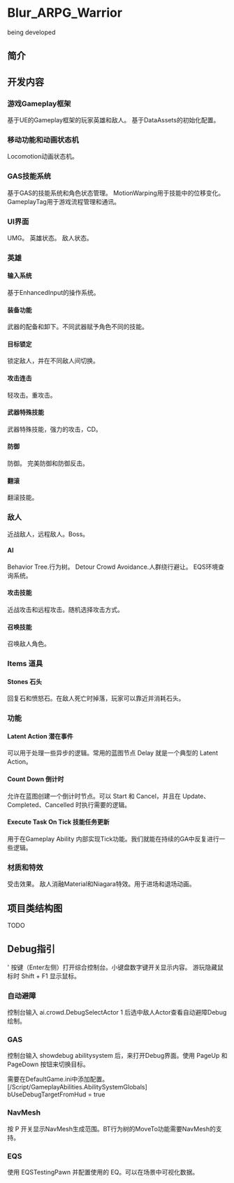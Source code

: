 # Blur_ARPG_Warrior
being developed

## 简介


## 开发内容

### 游戏Gameplay框架
基于UE的Gameplay框架的玩家英雄和敌人。
基于DataAssets的初始化配置。

### 移动功能和动画状态机
Locomotion动画状态机。

### GAS技能系统
基于GAS的技能系统和角色状态管理。
MotionWarping用于技能中的位移变化。
GameplayTag用于游戏流程管理和通讯。

### UI界面
UMG。
英雄状态。
敌人状态。


### 英雄
#### 输入系统
基于EnhancedInput的操作系统。
#### 装备功能
武器的配备和卸下。不同武器赋予角色不同的技能。
#### 目标锁定
锁定敌人，并在不同敌人间切换。
#### 攻击连击
轻攻击。重攻击。
#### 武器特殊技能
武器特殊技能，强力的攻击，CD。
#### 防御
防御。
完美防御和防御反击。
#### 翻滚
翻滚技能。


### 敌人
近战敌人，远程敌人。Boss。
#### AI
Behavior Tree.行为树。
Detour Crowd Avoidance.人群绕行避让。
EQS环境查询系统。
#### 攻击技能
近战攻击和远程攻击。随机选择攻击方式。
#### 召唤技能
召唤敌人角色。

### Items 道具
#### Stones 石头
回复石和愤怒石。在敌人死亡时掉落，玩家可以靠近并消耗石头。


### 功能

#### Latent Action 潜在事件
可以用于处理一些异步的逻辑。常用的蓝图节点 Delay 就是一个典型的 Latent Action。
#### Count Down 倒计时
允许在蓝图创建一个倒计时节点。可以 Start 和 Cancel，并且在 Update、Completed、Cancelled 时执行需要的逻辑。 
#### Execute Task On Tick 技能任务更新
用于在Gameplay Ability 内部实现Tick功能。我们就能在持续的GA中反复进行一些逻辑。


### 材质和特效
受击效果。
敌人消融Material和Niagara特效。用于进场和退场动画。



## 项目类结构图
TODO


## Debug指引
' 按键（Enter左侧）打开综合控制台。小键盘数字键开关显示内容。
游玩隐藏鼠标时 Shift + F1 显示鼠标。

### 自动避障
控制台输入 ai.crowd.DebugSelectActor 1 后选中敌人Actor查看自动避障Debug绘制。

### GAS
控制台输入 showdebug abilitysystem 后，来打开Debug界面。使用 PageUp 和 PageDown 按钮来切换目标。

需要在DefaultGame.ini中添加配置。
[/Script/GameplayAbilities.AbilitySystemGlobals]
bUseDebugTargetFromHud = true

### NavMesh
按 P 开关显示NavMesh生成范围。BT行为树的MoveTo功能需要NavMesh的支持。

### EQS
使用 EQSTestingPawn 并配置使用的 EQ。可以在场景中可视化数据。